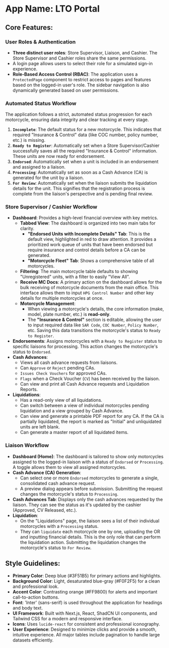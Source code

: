 # App Name: LTO Portal

## Core Features:

### User Roles & Authentication
- **Three distinct user roles**: Store Supervisor, Liaison, and Cashier. The Store Supervisor and Cashier roles share the same permissions.
- A login page allows users to select their role for a simulated sign-in experience.
- **Role-Based Access Control (RBAC)**: The application uses a `ProtectedPage` component to restrict access to pages and features based on the logged-in user's role. The sidebar navigation is also dynamically generated based on user permissions.

### Automated Status Workflow
The application follows a strict, automated status progression for each motorcycle, ensuring data integrity and clear tracking at every stage.
1.  **`Incomplete`**: The default status for a new motorcycle. This indicates that required "Insurance & Control" data (like COC number, policy number, etc.) is missing.
2.  **`Ready to Register`**: Automatically set when a Store Supervisor/Cashier successfully saves all the required "Insurance & Control" information. These units are now ready for endorsement.
3.  **`Endorsed`**: Automatically set when a unit is included in an endorsement and assigned to a liaison.
4.  **`Processing`**: Automatically set as soon as a Cash Advance (CA) is generated for the unit by a liaison.
5.  **`For Review`**: Automatically set when the liaison submits the liquidation details for the unit. This signifies that the registration process is complete from the liaison's perspective and is pending final review.

### Store Supervisor / Cashier Workflow
- **Dashboard**: Provides a high-level financial overview with key metrics.
  - **Tabbed View**: The dashboard is organized into two main tabs for clarity.
    - **"Endorsed Units with Incomplete Details" Tab**: This is the default view, highlighted in red to draw attention. It provides a prioritized work queue of units that have been endorsed but require insurance and control details before a CA can be generated.
    - **"Motorcycle Fleet" Tab**: Shows a comprehensive table of all motorcycles.
  - **Filtering**: The main motorcycle table defaults to showing "Unregistered" units, with a filter to easily "View All".
  - **Receive MC Docs**: A primary action on the dashboard allows for the bulk receiving of motorcycle documents from the main office. This interface allows them to input `HPG Control Number` and other key details for multiple motorcycles at once.
  - **Motorcycle Management**:
    - When viewing a motorcycle's details, the core information (make, model, plate number, etc.) is **read-only**.
    - The **"Insurance & Control"** section is editable, allowing the user to input required data like `SAR Code`, `COC Number`, `Policy Number`, etc. Saving this data transitions the motorcycle's status to `Ready to Register`.
- **Endorsements**: Assigns motorcycles with a `Ready to Register` status to specific liaisons for processing. This action changes the motorcycle's status to `Endorsed`.
- **Cash Advances**:
  - Views all cash advance requests from liaisons.
  - Can `Approve` or `Reject` pending CAs.
  - `Issues Check Vouchers` for approved CAs.
  - `Flags` when a Check Voucher (`CV`) has been received by the liaison.
  - Can view and print all Cash Advance requests and Liquidation Reports.
- **Liquidations**:
    - Has a read-only view of all liquidations.
    - Can switch between a view of individual motorcycles pending liquidation and a view grouped by Cash Advance.
    - Can view and generate a printable PDF report for any CA. If the CA is partially liquidated, the report is marked as "Initial" and unliquidated units are left blank.
    - Can generate a master report of all liquidated items.

### Liaison Workflow
- **Dashboard (Home)**: The dashboard is tailored to show only motorcycles assigned to the logged-in liaison with a status of `Endorsed` or `Processing`. A toggle allows them to view all assigned motorcycles.
- **Cash Advance (CA) Generation**:
  - Can select one or more `Endorsed` motorcycles to generate a single, consolidated cash advance request.
  - A preview dialog appears before submission. Submitting the request changes the motorcycle's status to `Processing`.
- **Cash Advances Tab**: Displays only the cash advances requested by the liaison. They can see the status as it's updated by the cashier (Approved, CV Released, etc.).
- **Liquidation**:
  - On the "Liquidations" page, the liaison sees a list of their individual motorcycles with a `Processing` status.
  - They can `liquidate` each motorcycle one by one, uploading the OR and inputting financial details. This is the only role that can perform the liquidation action. Submitting the liquidation changes the motorcycle's status to `For Review`.

## Style Guidelines:
- **Primary Color**: Deep blue (#3F51B5) for primary actions and highlights.
- **Background Color**: Light, desaturated blue-gray (#F0F2F5) for a clean and professional look.
- **Accent Color**: Contrasting orange (#FF9800) for alerts and important call-to-action buttons.
- **Font**: 'Inter' (sans-serif) is used throughout the application for headings and body text.
- **UI Framework**: Built with Next.js, React, ShadCN UI components, and Tailwind CSS for a modern and responsive interface.
- **Icons**: Uses `lucide-react` for consistent and professional iconography.
- **User Experience**: Designed to minimize clicks and provide a smooth, intuitive experience. All major tables include pagination to handle large datasets efficiently.
